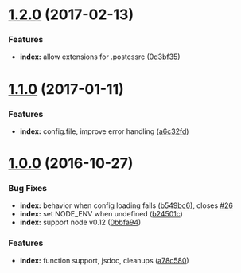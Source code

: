 <a name="1.2.0"></a>
# [1.2.0](https://github.com/michael-ciniawsky/postcss-load-config/compare/v1.1.0...v1.2.0) (2017-02-13)


### Features

* **index:** allow extensions for .postcssrc ([0d3bf35](https://github.com/michael-ciniawsky/postcss-load-config/commit/0d3bf35))



<a name="1.1.0"></a>
# [1.1.0](https://github.com/michael-ciniawsky/postcss-load-config/compare/v1.0.0...v1.1.0) (2017-01-11)


### Features

* **index:** config.file, improve error handling ([a6c32fd](https://github.com/michael-ciniawsky/postcss-load-config/commit/a6c32fd))



<a name="1.0.0"></a>
# [1.0.0]((https://github.com/michael-ciniawsky/postcss-load-config/compare/v1.0.0-rc...1.0.0)) (2016-10-27)


### Bug Fixes

* **index:** behavior when config loading fails ([b549bc6](https://github.com/michael-ciniawsky/postcss-load-config/commit/b549bc6)), closes [#26](https://github.com/michael-ciniawsky/postcss-load-config/issues/26)
* **index:** set NODE_ENV when undefined ([b24501c](https://github.com/michael-ciniawsky/postcss-load-config/commit/b24501c))
* **index:** support node v0.12 ([0bbfa94](https://github.com/michael-ciniawsky/postcss-load-config/commit/0bbfa94))

### Features

* **index:** function support, jsdoc, cleanups ([a78c580](https://github.com/michael-ciniawsky/postcss-load-config/commit/a78c580))
